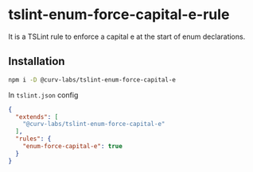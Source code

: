 # tslint-enum-force-capital-e-rule

It is a TSLint rule to enforce a capital e at the start of enum declarations.

## Installation

```bash
npm i -D @curv-labs/tslint-enum-force-capital-e
```

In `tslint.json` config

```json
{
  "extends": [
    "@curv-labs/tslint-enum-force-capital-e"
  ],
  "rules": {
    "enum-force-capital-e": true
  }
}
```
